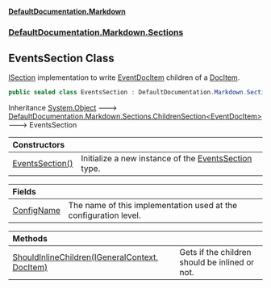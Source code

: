 #### [DefaultDocumentation\.Markdown](../../../../index.md 'index')
### [DefaultDocumentation\.Markdown\.Sections](../../../../index.md#DefaultDocumentation.Markdown.Sections 'DefaultDocumentation\.Markdown\.Sections')

## EventsSection Class

[ISection](https://github.com/Doraku/DefaultDocumentation/blob/master/documentation/api/DefaultDocumentation/Api/ISection/index.md 'DefaultDocumentation\.Api\.ISection') implementation to write [EventDocItem](https://github.com/Doraku/DefaultDocumentation/blob/master/documentation/api/DefaultDocumentation/Models/Members/EventDocItem/index.md 'DefaultDocumentation\.Models\.Members\.EventDocItem') children of a [DocItem](https://github.com/Doraku/DefaultDocumentation/blob/master/documentation/api/DefaultDocumentation/Models/DocItem/index.md 'DefaultDocumentation\.Models\.DocItem')\.

```csharp
public sealed class EventsSection : DefaultDocumentation.Markdown.Sections.ChildrenSection<DefaultDocumentation.Models.Members.EventDocItem>
```

Inheritance [System\.Object](https://learn.microsoft.com/en-us/dotnet/api/system.object 'System\.Object') &#129106; [DefaultDocumentation\.Markdown\.Sections\.ChildrenSection&lt;](../ChildrenSection_T_/index.md 'DefaultDocumentation\.Markdown\.Sections\.ChildrenSection\<T\>')[EventDocItem](https://github.com/Doraku/DefaultDocumentation/blob/master/documentation/api/DefaultDocumentation/Models/Members/EventDocItem/index.md 'DefaultDocumentation\.Models\.Members\.EventDocItem')[&gt;](../ChildrenSection_T_/index.md 'DefaultDocumentation\.Markdown\.Sections\.ChildrenSection\<T\>') &#129106; EventsSection

| Constructors | |
| :--- | :--- |
| [EventsSection\(\)](EventsSection().md 'DefaultDocumentation\.Markdown\.Sections\.EventsSection\.EventsSection\(\)') | Initialize a new instance of the [EventsSection](index.md 'DefaultDocumentation\.Markdown\.Sections\.EventsSection') type\. |

| Fields | |
| :--- | :--- |
| [ConfigName](ConfigName.md 'DefaultDocumentation\.Markdown\.Sections\.EventsSection\.ConfigName') | The name of this implementation used at the configuration level\. |

| Methods | |
| :--- | :--- |
| [ShouldInlineChildren\(IGeneralContext, DocItem\)](ShouldInlineChildren(IGeneralContext,DocItem).md 'DefaultDocumentation\.Markdown\.Sections\.EventsSection\.ShouldInlineChildren\(DefaultDocumentation\.IGeneralContext, DefaultDocumentation\.Models\.DocItem\)') | Gets if the children should be inlined or not\. |
